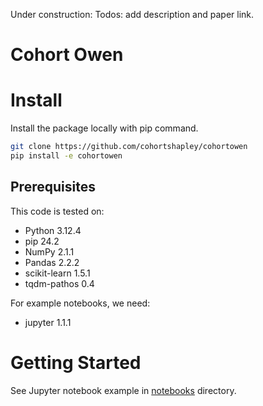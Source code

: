 
Under construction:
Todos: add description and paper link.

# Cohort Owen





# Install
Install the package locally with pip command.
```bash
git clone https://github.com/cohortshapley/cohortowen
pip install -e cohortowen
```

## Prerequisites
This code is tested on:
- Python 3.12.4
- pip 24.2
- NumPy 2.1.1
- Pandas 2.2.2
- scikit-learn 1.5.1
- tqdm-pathos 0.4

For example notebooks, we need:
- jupyter 1.1.1

# Getting Started
See Jupyter notebook example in [notebooks](notebooks) directory.

